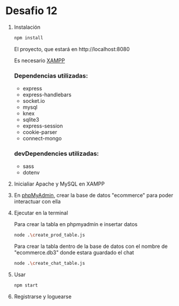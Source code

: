 # Desafio 12

1. Instalación

    ```sh
    npm install
    ```
    El proyecto, que estará en http://localhost:8080

    Es necesario [XAMPP](https://www.apachefriends.org/es/download.html)
    
    ### Dependencias utilizadas:

    - express
    - express-handlebars
    - socket.io
    - mysql
    - knex
    - sqlite3
    - express-session
    - cookie-parser
    - connect-mongo

    ### devDependencies utilizadas:

    - sass
    - dotenv



2. Inicialiar Apache y MySQL en XAMPP
3. En [phpMyAdmin](http://localhost/phpmyadmin/), crear la base de datos "ecommerce" para poder interactuar con ella
4. Ejecutar en la terminal

    Para crear la tabla en phpmyadmin e insertar datos

    ```sh
    node .\create_prod_table.js
    ```

    Para crear la tabla dentro de la base de datos con el nombre de "ecommerce.db3" donde estara guardado el chat

    ```sh
    node .\create_chat_table.js
    ```

5. Usar
    ```sh
    npm start
    ```
6. Registrarse y loguearse